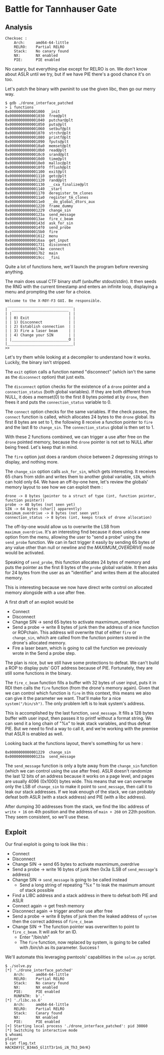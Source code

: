 # Battle for Tannhauser Gate

## Analysis

```
Checksec :
    Arch:     amd64-64-little
    RELRO:    Partial RELRO
    Stack:    No canary found
    NX:       NX enabled
    PIE:      PIE enabled
```

No canary, but everything else except for RELRO is on. We don't know about ASLR until we try, but if we have PIE there's a good chance it's on too.

Let's patch the binary with pwninit to use the given libc, then go our merry way.

```
$ gdb ./drone_interface_patched
> i functions
0x0000000000001000  _init
0x0000000000001030  free@plt
0x0000000000001040  putchar@plt
0x0000000000001050  puts@plt
0x0000000000001060  setbuf@plt
0x0000000000001070  strchr@plt
0x0000000000001080  printf@plt
0x0000000000001090  fputs@plt
0x00000000000010a0  memset@plt
0x00000000000010b0  read@plt
0x00000000000010c0  srand@plt
0x00000000000010d0  time@plt
0x00000000000010e0  malloc@plt
0x00000000000010f0  fflush@plt
0x0000000000001100  exit@plt
0x0000000000001110  getc@plt
0x0000000000001120  rand@plt
0x0000000000001130  __cxa_finalize@plt
0x0000000000001140  _start
0x0000000000001170  deregister_tm_clones
0x00000000000011a0  register_tm_clones
0x00000000000011e0  __do_global_dtors_aux
0x0000000000001220  frame_dummy
0x0000000000001229  change_sin
0x000000000000123a  send_message
0x00000000000013ae  fire_c_beam
0x000000000000143d  ask_for_sin
0x00000000000014f0  send_probe
0x00000000000015b0  fire
0x0000000000001612  menu
0x00000000000016aa  get_input
0x0000000000001731  disconnect
0x000000000000174e  connect
0x00000000000017b2  main
0x00000000000019cc  _fini
```

Quite a lot of functions here, we'll launch the program before reversing anything.

The main does usual CTF binary stuff (unbuffer stdout/stdin). It then seeds the RNG with the current timestamp and enters an infinite loop, displaying a menu and prompting the user for a choice.

```
Welcome to the X-R0Y-F3 GUI. Be responsible.
 ______________________________
|  __________________________  |
| |                          | |
| | 0) Exit                  | |
| | 1) Disconnect            | |
| | 2) Establish connection  | |
| | 3) Fire a laser beam     | |
| | 4) Change your SIN       | |
| |__________________________O |
|______________________________|
>> 
```

Let's try them while looking at a decompiler to understand how it works. Luckily, the binary isn't stripped.

The `exit` option calls a function named "disconnect" (which isn't the same as the `disconnect` option) that just exits.

The `disconnect` option checks for the existence of a `drone` pointer and a `connection_status` (both global variables). If they are both different from NULL, it does a memset(0) to the first 8 bytes pointed at by `drone`, then frees it and puts the `connection_status` variable to 0.

The `connect` option checks for the same variables. If the check passes, the `connect` function is called, which allocates 24 bytes to the `drone` global. Its first 8 bytes are set to 1, the following 8 receive a function pointer to `fire` and the last 8 to `change_sin`. The `connection_status` global is then set to 1.

With these 2 functions combined, we can trigger a use after free on the `drone` pointed memory, because the `drone` pointer is not set to NULL after being freed. Let's keep that in mind.

The `fire` option just does a random choice between 2 depressing strings to display, and nothing more.

The `change_sin` option calls `ask_for_sin`, which gets interesting. It receives 65 chars from stdin and writes them to another global variable, `SIN`, which can hold only 64. We have an off-by-one here, let's review the globals' memory layout to see how we can exploit them :

```
drone -> 8 bytes (pointer to a struct of type (int, function pointer, function pointer))
probe -> 48 bytes (not seen yet)
SIN -> 64 bytes (char[] apparently)
maximum_overdrive -> 8 bytes (not seen yet)
connection_status -> 8 bytes (int, keeps track of drone allocation)
```

The off-by-one would allow us to overwrite the LSB from `maximum_overdrive`. It's an interesting find because it does unlock a new option from the menu, allowing the user to "send a probe" using the `send_probe` function. We can in fact trigger it easily by sending 65 bytes of any value other than null or newline and the *MAXIMUM\_OVERDRIVE* mode would be activated.

Speaking of `send_probe`, this function allocates 24 bytes of memory and puts the pointer as the first 8 bytes of the `probe` global variable. It then asks for 24 bytes from the user as an "identifier" and writes them at the allocated memory.

This is interesting because we now have direct write control on allocated memory alongside with a use after free.

A first draft of an exploit would be 

- Connect
- Disconnect
- Change SIN -> send 65 bytes to activate maxmimum\_overdrive
- Send a probe -> write 8 bytes of junk then the address of a nice function or ROPchain. This address will overwrite that of either `fire` or `change_sin`, which are called from the function pointers stored in the drone's allocated memory.
- Fire a laser beam, which is going to call the function we previously wrote in the Send a probe step.

The plan is nice, but we still have some protections to defeat. We can't build a ROP to display puts' GOT address because of PIE. Fortunately, they are still some functions in the binary.

The `fire_c_beam` function fills a buffer with 32 bytes of user input, puts it in RDI then calls the `fire` function (from the drone's memory again). Given that we can control which function is `fire` in this context, this means we also can give it the parameter we want. That'll make for a nice `system("/bin/sh")`. The only problem left is to leak system's address.

This is accomplished by the last function, `send_message`. It fills a 128 bytes buffer with user input, then passes it to printf without a format string. We can send it a long chain of "%x" to leak stack variables, and thus defeat PIE. But we need to find a way to call it, and we're working with the premise that ASLR is enabled as well.

Looking back at the functions layout, there's something for us here :

```
0x0000000000001229  change_sin
0x000000000000123a  send_message
```

The `send_message` function is only a byte away from the `change_sin` function (which we can control using the use after free). ASLR doesn't randomize the last 12 bits of an address because it works on a page level, and pages are usually 4096 (0x1000) bytes wide. This means that we can overwrite only the LSB of `change_sin` to make it point to `send_message`, then call it to leak our stack addresses. If we leak enough of the stack, we can probably defeat both ASLR (with a stack address) and PIE (with a libc address).

After dumping 30 addresses from the stack, we find the libc address of `write + 16` on 4th position and the address of `main + 260` on 22th position. They seem consistent, so we'll use these.

## Exploit

Our final exploit is going to look like this :

- Connect
- Disconnect
- Change SIN -> send 65 bytes to activate maxmimum\_overdrive
- Send a probe -> write 16 bytes of junk then 0x3a (LSB of `send_message`'s address)
- Change SIN -> `send_message` is going to be called instead
  - Send a long string of repeating "%x " to leak the maximum amount of stack possible
- Find a LIBC address and a stack address in there to defeat both PIE and ASLR
- Connect again -> get fresh memory
- Disconnect again -> trigger another use after free
- Send a probe -> write 8 bytes of junk then the leaked address of `system` then the correct address of `fire_c_beam`
- Change SIN -> The function pointer was overwritten to point to `fire_c_beam`. It will ask for an ID.
  - Enter "/bin/sh"
  - The `fire` function, now replaced by system, is going to be called with /bin/sh as its parameter. Success !

We'll automate this leveraging pwntools' capabilities in the `solve.py` script.

```
$ ./solve.py 
[*] './drone_interface_patched'
    Arch:     amd64-64-little
    RELRO:    Partial RELRO
    Stack:    No canary found
    NX:       NX enabled
    PIE:      PIE enabled
    RUNPATH:  b'.'
[*] './libc.so.6'
    Arch:     amd64-64-little
    RELRO:    Partial RELRO
    Stack:    Canary found
    NX:       NX enabled
    PIE:      PIE enabled
[+] Starting local process './drone_interface_patched': pid 30860
[*] Switching to interactive mode
$ whoami
player
$ cat flag.txt
HACKDAY{C_B34m5_Gl1tT3r1nG_iN_Th3_D4rK}
```
